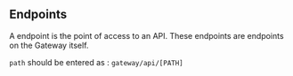 ## Endpoints

A endpoint is the point of access to an API. These endpoints are endpoints on the Gateway itself.

`path` should be entered as : `gateway/api/[PATH]`
